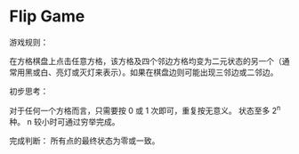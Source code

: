 # Flip Game

游戏规则：

在方格棋盘上点击任意方格，该方格及四个邻边方格均变为二元状态的另一个（通常用黑或白、亮灯或灭灯来表示）。如果在棋盘边则可能出现三邻边或二邻边。

初步思考：

对于任何一个方格而言，只需要按 0 或 1 次即可，重复按无意义。
状态至多 2<sup>n</sup> 种。
n 较小时可通过穷举完成。

完成判断：
所有点的最终状态为零或一致。